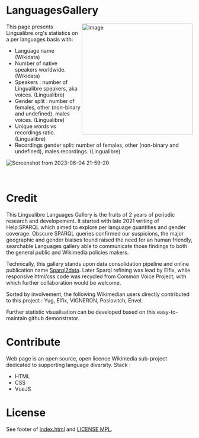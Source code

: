 # LanguagesGallery
<img src="https://github.com/hugolpz/LanguagesGallery/assets/1420189/3a81cdbc-ccdd-4f98-8896-64a4d7d0cca3" alt="Image" width="300" align="right">
This page presents Lingualibre.org's statistics on a per languages basis with:

- Language name (Wikidata)
- Number of native speakers worldwide. (Wikidata)
- Speakers : number of Lingualibre speakers, aka voices. (Lingualibre)
- Gender split : number of females, other (non-binary and undefined), males voices. (Lingualibre)
- Unique words vs recordings ratio. (Lingualibre)
- Recordings gender split: number of females, other (non-binary and undefined), males recordings. (Lingualibre)

![Screenshot from 2023-06-04 21-59-20](https://github.com/hugolpz/LanguagesGallery/assets/1420189/c26bc81e-299c-4126-acdc-95d06c3052f4)


<br clear=all>

# Credit
This Lingualibre Languages Gallery is the fruits of 2 years of periodic research and developement. It started with late 2021 writing of Help:SPARQL which aimed to explore per language quantities and gender coverage. Obscure SPARQL queries confirmed our suspicions, the major geographic and gender biaises found raised the need for an human friendly, searchable Languages gallery able to communicate those findings to both the general public and Wikimedia policies makers. 

Technically, this gallery stands upon data consolidation pipeline and online publication name [Sparql2data](https://github.com/hugolpz/Sparql2data). Later Sparql refining was lead by Elfix, while responsive html/css code was recycled from Common Voice Project, with which further collaboration would be welcome.

Sorted by involvement, the following Wikimedian users directly contributed to this project : Yug, Elfix, VIGNERON, Poslovitch, Envel.

Further statistic visualisation can be developed based on this easy-to-maintain github demonstrator.

# Contribute
Web page is an open source, open licence Wikimedia sub-project dedicated to supporting language diversity.
Stack :
- HTML
- CSS
- VueJS

# License
See footer of [index.html](./index.html) and [LICENSE MPL](./LICENSE).
